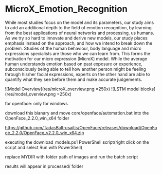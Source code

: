 # MicroX_Emotion_Recognition
While most studies focus on the model and its parameters, our study aims to add an additional depth to the field of emotion recognition, by learning from the best applications of neural networks and processing, us humans. As we try so hard to innovate and derive new models, our study places emphasis instead on the approach, and how we intend to break down the problem. Studies of the human behaviour, body language and micro expressions specialists are those who we can learn from. This forms the motivation for our micro expression (MicroX) model. While the average human understands emotion based on past exposure or experience, subconsciously being able to tell how another person might be feeling through his/her facial expressions, experts on the other hand are able to quantify what they see before them and make accurate judgements. 

![Model Overview](res/microX_overview.png =250x)
![LSTM model blocks](res/model_overview.png =250x)

for openface:
only for windows


download this bianary and move core/openface/automation.bat into the OpenFace_2.2.0_win_x64 folder


https://github.com/TadasBaltrusaitis/OpenFace/releases/download/OpenFace_2.2.0/OpenFace_v2.2.0_win_x64.zip


executing the download_models.ps1 PowerShell script(right click on the script and select Run with PowerShell)


replace MYDIR with folder path of images and run the batch script


results will appear in processed/ folder
